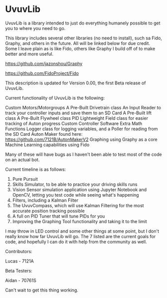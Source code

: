 # UvuvLib

UvuvLib is a library intended to just do everything humanely possible to get you to where you need to go.

This library includes several other libraries (no need to install), such sa Fido, Graphy, and others in the future. 
All will be linked below for due credit. Some I leave plain as is like Fido, others like Graphy I build off of to 
make better and more useful.

https://github.com/jazonshou/Graphy

https://github.com/FidoProject/Fido

This description is updated for Version 0.00, the first Beta release of UvuvLib.

Current functionality of UvuvLib is the following:

Custom Motors/Motorgroups
A Pre-Built Drivetrain class
An Input Reader to track your controller inputs and save them to an SD Card
A Pre-Built lift class
A Pre-Built Flywheel class
PID
Lightweight Field class for easier tracking of Auton progress 
Custom Controller Software
Extra Math Functions
Logger class for logging variables, and a Poller for reading from the SD Card
Auton Maker found here: https://github.com/7121B/AutonMakerV2
Graphing using Graphy as a core
Machine Learning capabilities using Fido 

Many of these will have bugs as I haven't been able to test most of the code on an actual bot.

Current timeline is as follows:

1. Pure Pursuit 
2. Skills Simulator, to be able to practice your driving skills runs
3. Vision Sensor simulation application using Jupyter Notebook and OpenCV, letting you test code while seeing what's happening
4. Filters, including a Kalman Filter
5. The UvuvCompass, which will use Kalman Filtering for the most accurate position tracking possible
6. A full on PID Tuner that will tune PIDs for you
7. Improving the Graphing Tool functionality and taking it to the limit

I may throw in LED control and some other things at some point, but I don't really know how far UvuvLib will go. The 7 listed are the current goals for code, and hopefully I can do it with help from the community as well.

Contributors:

Lucas - 7121A

Beta Testers:

Aidan - 70761S

Can't wait to get this thing working.


